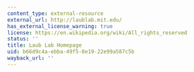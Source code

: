 ```yaml
---
content_type: external-resource
external_url: http://laublab.mit.edu/
has_external_license_warning: true
license: https://en.wikipedia.org/wiki/All_rights_reserved
status: ''
title: Laub Lab Homepage
uid: b66d9c4a-ebba-49f5-8e19-22e99a587c5b
wayback_url: ''
---
```

